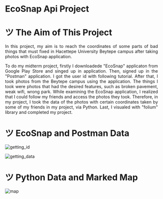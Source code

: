 # EcoSnap Api Project

# ツ The Aim of This Project

<p align="justify">In this project, my aim is to reach the coordinates of some parts of bad things that must fixed in Hacettepe University Beytepe campus after taking photos with EcoSnap application.</p>

<p align="justify">To do my midterm project, firstly I downloadede "EcoSnap" applicaton from Google Play Store and singed up in application. Then, signed up in the "Postman" application. I got the user id with following tutorial. After that, I took photos from the Beytepe campus using the application. The things I took were photos that had the desired features, such as broken pavement, weak wifi, wrong park. While examining the EcoSnap application, I realized that I could follow my friends and access the photos they took. Therefore, in my project, I took the data of the photos with certain coordinates taken by some of my friends in my project, via Python. Last, I visualed with "folium" library and completed my project.</p>

# ツ EcoSnap and Postman Data

![getting_id](https://user-images.githubusercontent.com/118128475/236061193-8b230875-af74-4e20-a9f0-aad66021c2c7.png)

![getting_data](https://user-images.githubusercontent.com/118128475/236061207-e0d89c56-9fdd-4ada-b6d6-9f9b33a518ae.png)

# ツ Python Data and Marked Map

![map](https://user-images.githubusercontent.com/118128475/236061413-b102b871-b190-4059-af65-e7c3538c328d.png)
